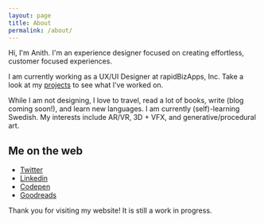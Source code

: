 ```yaml
---
layout: page
title: About
permalink: /about/
---
```


Hi, I'm Anith. I'm an experience designer focused on creating effortless, customer focused experiences. 

I am currently working as a UX/UI Designer at rapidBizApps, Inc. Take a look at my <a href="/">projects</a> to see what I've worked on.

While I am not designing, I love to travel, read a lot of books, write (blog coming soon!), and learn new languages. I am currently (self)-learning Swedish. My interests include AR/VR, 3D + VFX, and generative/procedural art. 

## Me on the web
- <a href="https://twitter.com/anithvishwanath" target="_blank">Twitter</a>
- <a href="https://linkedin.com/in/anithvishwanath" target="_blank">Linkedin</a>
- <a href="https://codepen.io/anithvishwanath/" target="_blank">Codepen</a>
- <a href="https://www.goodreads.com/user/show/48183698-anith-vishwanath" target="_blank">Goodreads</a>

Thank you for visiting my website! It is still a work in progress.
